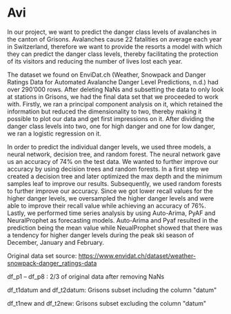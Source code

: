 # Avi

In our project, we want to predict the danger class levels of avalanches in the canton of Grisons. Avalanches cause 22 fatalities on average each year in Switzerland, therefore we want to provide the resorts a model with which they can predict the danger class levels, thereby facilitating the protection of its visitors and reducing the number of lives lost each year.

The dataset we found on EnviDat.ch (Weather, Snowpack and Danger Ratings Data for Automated Avalanche Danger Level Predictions, n.d.) had over 290’000 rows. After deleting NaNs and subsetting the data to only look at stations in Grisons, we had the final data set that we proceeded to work with. Firstly, we ran a principal component analysis on it, which retained the information but reduced the dimensionality to two, thereby making it possible to plot our data and get first impressions on it. After dividing the danger class levels into two, one for high danger and one for low danger, we ran a logistic regression on it.

In order to predict the individual danger levels, we used three models, a neural network, decision tree, and random forest. The neural network gave us an accuracy of 74% on the test data. We wanted to further improve our accuracy by using decision trees and random forests. In a first step we created a decision tree and later optimized the max depth and the minimum samples leaf to improve our results. Subsequently, we used random forests to further improve our accuracy. Since we got lower recall values for the higher danger levels, we oversampled the higher danger levels and were able to improve their recall value while achieving an accuracy of 76%. 
Lastly, we performed time series analysis by using Auto-Arima, PyAF and NeuralProphet as forecasting models. Auto-Arima and Pyaf resulted in the prediction being the mean value while NeualProphet showed that there was a tendency for higher danger levels during the peak ski season of December, January and February.

Original data set source: https://www.envidat.ch/dataset/weather-snowpack-danger_ratings-data

df_p1 – df_p8 : 2/3 of original data after removing NaNs

df_t1datum and df_t2datum: Grisons subset including the column "datum"

df_t1new and df_t2new: Grisons subset excluding the column "datum"



